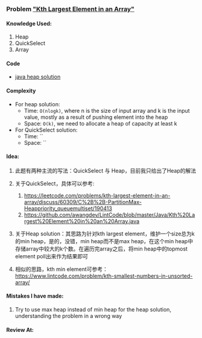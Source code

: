 ### Problem  ["Kth Largest Element in an Array"](https://leetcode.com/problems/kth-largest-element-in-an-array/description/)

#### Knowledge Used:
1.  Heap
2.  QuickSelect
3.  Array

#### Code
-   [java heap solution](./HeapSolution.java)

#### Complexity
-   For heap solution:
    -   Time: `O(nlogk)`, where n is the size of input array and k is the input value, mostly as a result of pushing element into the heap
    -   Space: `O(k)`, we need to allocate a heap of capacity at least k
-   For QuickSelect solution:
    -   Time: ``
    -   Space: ``

#### Idea:
1.  此题有两种主流的写法：QuickSelect 与 Heap，目前我只给出了Heap的解法
2.  关于QuickSelect，具体可以参考:
    1.  <https://leetcode.com/problems/kth-largest-element-in-an-array/discuss/60309/C%2B%2B-PartitionMax-Heappriority_queuemultiset/190413>
    2.  <https://github.com/awangdev/LintCode/blob/master/Java/Kth%20Largest%20Element%20in%20an%20Array.java>

3.  关于Heap solution：其思路为针对kth largest element，维护一个size总为k的min heap，是的，没错，min heap而不是max heap，在这个min heap中存储array中较大的k个数。在遍历完array之后，将min heap中的topmost element poll出来作为结果即可
4.  相似的思路，kth min element可参考：<https://www.lintcode.com/problem/kth-smallest-numbers-in-unsorted-array/>

#### Mistakes I have made:
1.  Try to use max heap instead of min heap for the heap solution, understanding the problem in a wrong way

#### Review At:
